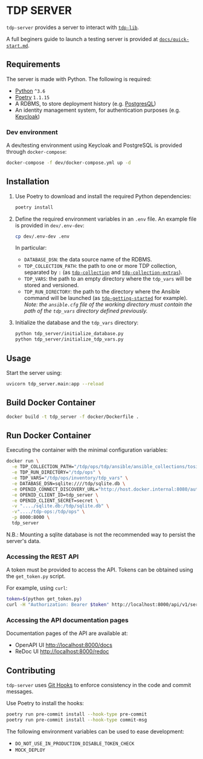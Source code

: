# TDP SERVER

`tdp-server` provides a server to interact with [`tdp-lib`](https://github.com/tOSIT-IO/tdp-lib).

A full beginers guide to launch a testing server is provided at [`docs/quick-start.md`](./docs/quick-start.md).

## Requirements

The server is made with Python. The following is required:

- [Python](https://www.python.org/) `^3.6`
- [Poetry](https://python-poetry.org/) `1.1.15`
- A RDBMS, to store deployment history (e.g. [PostgresQL](https://www.postgresql.org/))
- An identity management system, for authentication purposes (e.g. [Keycloak](https://www.keycloak.org/))

### Dev environment

A dev/testing environment using Keycloak and PostgreSQL is provided through `docker-compose`:

```bash
docker-compose -f dev/docker-compose.yml up -d
```

## Installation

1. Use Poetry to download and install the required Python dependencies:
   ```bash
   poetry install
   ```
1. Define the required environment variables in an `.env` file. An example file is provided in `dev/.env-dev`:
   ```bash
   cp dev/.env-dev .env
   ```

   In particular:

   - `DATABASE_DSN`: the data source name of the RDBMS.
   - `TDP_COLLECTION_PATH`: the path to one or more TDP collection, separated by `:` (as [`tdp-collection`](https://github.com/TOSIT-IO/tdp-collection) and [`tdp-collection-extras`](https://github.com/TOSIT-IO/tdp-collection-extras)).
   - `TDP_VARS`: the path to an empty directory where the `tdp_vars` will be stored and versioned.
   - `TDP_RUN_DIRECTORY`: the path to the directory where the Ansible command will be launched (as [`tdp-getting-started`](https://github.com/tOSIT-IO/tdp-getting-started) for example).
   _Note: the `ansible.cfg` file of the working directory must contain the path of the `tdp_vars` directory defined previously._
1. Initialize the database and the `tdp_vars` directory:
   ```bash
   python tdp_server/initialize_database.py
   python tdp_server/initialize_tdp_vars.py
   ```

## Usage

Start the server using:

```bash
uvicorn tdp_server.main:app --reload
```

## Build Docker Container

```bash
docker build -t tdp_server -f docker/Dockerfile .
```

## Run Docker Container

Executing the container with the minimal configuration variables:

```bash
docker run \
  -e TDP_COLLECTION_PATH="/tdp/ops/tdp/ansible/ansible_collections/tosit/tdp" \
  -e TDP_RUN_DIRECTORY="/tdp/ops" \
  -e TDP_VARS="/tdp/ops/inventory/tdp_vars" \
  -e DATABASE_DSN=sqlite:////tdp/sqlite.db \
  -e OPENID_CONNECT_DISCOVERY_URL="http://host.docker.internal:8080/auth/realms/tdp_server/.well-known/openid-configuration" \
  -e OPENID_CLIENT_ID=tdp_server \
  -e OPENID_CLIENT_SECRET=secret \
  -v "..../sqlite.db:/tdp/sqlite.db" \
  -v"..../tdp-ops:/tdp/ops" \
  -p 8000:8000 \
  tdp_server
```

N.B.: Mounting a sqlite database is not the recommended way to persist the server's data.

### Accessing the REST API

A token must be provided to access the API. Tokens can be obtained using the `get_token.py` script.

For example, using `curl`:

```bash
token=$(python get_token.py)
curl -H "Authorization: Bearer $token" http://localhost:8000/api/v1/service/
```

### Accessing the API documentation pages

Documentation pages of the API are available at:

- OpenAPI UI <http://localhost:8000/docs>
- ReDoc UI <http://localhost:8000/redoc>

## Contributing

`tdp-server` uses [Git Hooks](https://git-scm.com/book/en/v2/Customizing-Git-Git-Hooks) to enforce consistency in the code and commit messages.

Use Poetry to install the hooks:

```bash
poetry run pre-commit install --hook-type pre-commit
poetry run pre-commit install --hook-type commit-msg
```

The following environment variables can be used to ease development:

- `DO_NOT_USE_IN_PRODUCTION_DISABLE_TOKEN_CHECK`
- `MOCK_DEPLOY`
